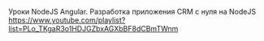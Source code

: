 Уроки NodeJS Angular. Разработка приложения CRM с нуля на NodeJS https://www.youtube.com/playlist?list=PLo_TKgaR3o1HDJGZbxAGXbBF8dCBmTWnm